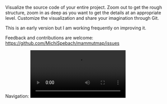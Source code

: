 Visualize the source code of your entire project. Zoom out to get the rough structure, zoom in as deep as you want to get the details at an appropriate level.
Customize the visualization and share your imagination through Git.

This is an early version but I am working frequently on improving it.

Feedback and contributions are welcome: https://github.com/MichiSpebach/mammutmap/issues

Navigation:
![](resources/navigation.mp4)